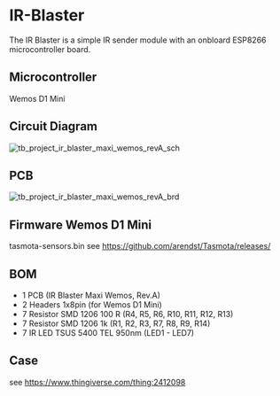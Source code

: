 # IR-Blaster

The IR Blaster is a simple IR sender module with an onbloard ESP8266 microcontroller board.

## Microcontroller
Wemos D1 Mini

## Circuit Diagram
![tb_project_ir_blaster_maxi_wemos_revA_sch](https://user-images.githubusercontent.com/913135/118676066-6428c580-b7fb-11eb-89bd-75605dbee1e8.jpg)

## PCB
![tb_project_ir_blaster_maxi_wemos_revA_brd](https://user-images.githubusercontent.com/913135/118676426-afdb6f00-b7fb-11eb-9202-50c6b955a3df.jpg)

## Firmware Wemos D1 Mini
tasmota-sensors.bin 
see https://github.com/arendst/Tasmota/releases/


## BOM
- 1 PCB (IR Blaster Maxi Wemos, Rev.A)
- 2 Headers 1x8pin (for Wemos D1 Mini)
- 7 Resistor SMD 1206 100 R (R4, R5, R6, R10, R11, R12, R13)
- 7 Resistor SMD 1206 1k (R1, R2, R3, R7, R8, R9, R14)
- 7 IR LED TSUS 5400 TEL 950nm (LED1 - LED7)

## Case
see https://www.thingiverse.com/thing:2412098

